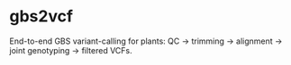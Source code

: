 # gbs2vcf
End-to-end GBS variant-calling for plants: QC → trimming → alignment → joint genotyping → filtered VCFs. 
